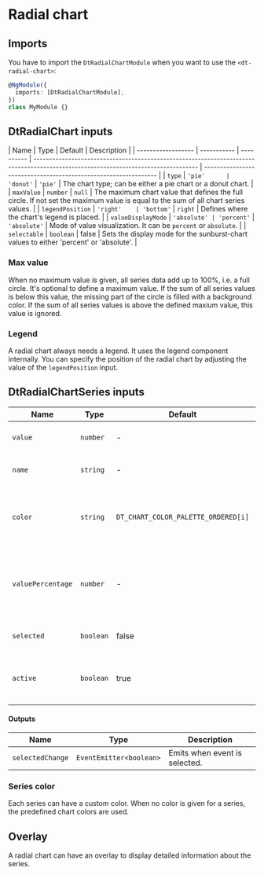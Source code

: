 # Radial chart

<ba-ux-snippet name="radial-chart-intro"></ba-ux-snippet>

<ba-ux-snippet name="radial-chart-pie"></ba-ux-snippet>

<ba-live-example name="DtExampleRadialChartDefaultPie"></ba-live-example>

<ba-ux-snippet name="radial-chart-donut"></ba-ux-snippet>

<ba-live-example name="DtExampleRadialChartDefaultDonut"></ba-live-example>

## Imports

You have to import the `DtRadialChartModule` when you want to use the
`<dt-radial-chart>`:

```typescript
@NgModule({
  imports: [DtRadialChartModule],
})
class MyModule {}
```

## DtRadialChart inputs

| Name               | Type        | Default    | Description                                                                                                                        |
| ------------------ | ----------- | ---------- | ---------------------------------------------------------------------------------------------------------------------------------- | --------------------------------------------------------------- |
| `type`             | `'pie'      | 'donut'`   | `'pie'`                                                                                                                            | The chart type; can be either a pie chart or a donut chart.     |
| `maxValue`         | `number`    | `null`     | The maximum chart value that defines the full circle. If not set the maximum value is equal to the sum of all chart series values. |
| `legendPosition`   | `'right'    | 'bottom'`  | `right`                                                                                                                            | Defines where the chart's legend is placed.                     |
| `valueDisplayMode` | `'absolute' | 'percent'` | `'absolute'`                                                                                                                       | Mode of value visualization. It can be `percent` or `absolute`. |
| `selectable`       | `boolean`   | false      | Sets the display mode for the sunburst-chart values to either 'percent' or 'absolute'.                                             |

### Max value

When no maximum value is given, all series data add up to 100%, i.e. a full
circle. It's optional to define a maximum value. If the sum of all series values
is below this value, the missing part of the circle is filled with a background
color. If the sum of all series values is above the defined maxium value, this
value is ignored.

<ba-live-example name="DtExampleRadialChartMaxValue"></ba-live-example>

### Legend

A radial chart always needs a legend. It uses the legend component internally.
You can specify the position of the radial chart by adjusting the value of the
`legendPosition` input.

<ba-live-example name="DtExampleRadialChartLegend"></ba-live-example>

## DtRadialChartSeries inputs

| Name              | Type      | Default                             | Description                                                      |
| ----------------- | --------- | ----------------------------------- | ---------------------------------------------------------------- |
| `value`           | `number`  | -                                   | The series value (required).                                     |
| `name`            | `string`  | -                                   | The series name (required).                                      |
| `color`           | `string`  | `DT_CHART_COLOR_PALETTE_ORDERED[i]` | The color in which the series is displayed within the chart.     |
| `valuePercentage` | `number`  | -                                   | Numeric percentage value based on this node vs sum of top level. |
| `selected`        | `boolean` | false                               | Marks series as selected.                                        |
| `active`          | `boolean` | true                                | Marks series as activated through legend.                        |

#### Outputs

| Name             | Type                    | Description                   |
| ---------------- | ----------------------- | ----------------------------- |
| `selectedChange` | `EventEmitter<boolean>` | Emits when event is selected. |

### Series color

Each series can have a custom color. When no color is given for a series, the
predefined chart colors are used.

<ba-live-example name="DtExampleRadialChartCustomColors"></ba-live-example>

## Overlay

A radial chart can have an overlay to display detailed information about the
series.

<ba-live-example name="DtExampleRadialChartOverlay"></ba-live-example>
